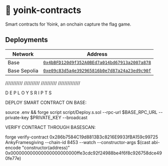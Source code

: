 # 🚩 yoink-contracts

Smart contracts for Yoink, an onchain capture the flag game.

## Deployments

| Network      | Address                                                                                                                         |
| ------------ | ------------------------------------------------------------------------------------------------------------------------------- |
| Base         | [`0x4bBFD120d9f352A0BEd7a014bd67913a2007a878`](https://basescan.org/address/0x4bBFD120d9f352A0BEd7a014bd67913a2007a878)         |
| Base Sepolia | [`0xe09c83d5a4e392965816b0e7d87a24a23ed9c90f`](https://sepolia.basescan.org/address/0xe09c83d5a4e392965816b0e7d87a24a23ed9c90f) |

///////////
//////////
//////////
//////////////

D E P L O Y S R I P T S

DEPLOY SMART CONTRACT ON BASE:

source .env && forge script script/Deploy.s.sol --rpc-url $BASE_RPC_URL --private-key $PRIVATE_KEY --broadcast

VERIFY CONTRACT THROUGH BASESCAN:

forge verify-contract 0x286b7584C19d8813B3c8216E9933fBA159c99725 AnkyFramesgiving --chain-id 8453 --watch --constructor-args $(cast
abi-encode "constructor(address)" 0x000000000000000000000000ffe3cdc92f24988be4f6f8c926758dce490fe77e)
